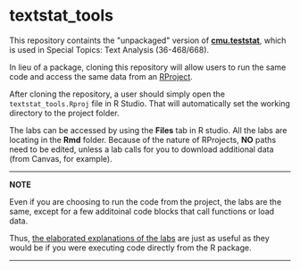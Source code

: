 # textstat_tools

This repository containts the "unpackaged" version of **[cmu.teststat](https://cmu-textstat-docs.readthedocs.io/en/latest/)**, which is used in Special Topics: Text Analysis (36-468/668).

In lieu of a package, cloning this repository will allow users to run the same code and access the same[]() data from an [RProject](https://www.upgrad.com/blog/rstudio-projects-for-beginners/).

After cloning the repository, a user should simply open the `textstat_tools.Rproj` file in R Studio. That will automatically set the working directory to the project folder.

The labs can be accessed by using the **Files** tab in R studio. All the labs are locating in the **Rmd** folder. Because of the nature of RProjects, **NO** paths need to be edited, unless a lab calls for you to download additional data (from Canvas, for example).

---
**NOTE**

Even if you are choosing to run the code from the project, the labs are the same, except for a few additoinal code blocks that call functions or load data.

Thus, [the elaborated explanations of the labs](https://cmu-textstat-docs.readthedocs.io/en/latest/labs/lab_overview.html) are just as useful as they would be if you were executing code directly from the R package.

---

